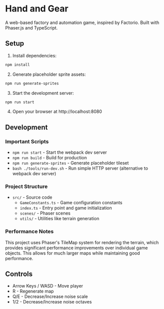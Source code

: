 # Hand and Gear

A web-based factory and automation game, inspired by Factorio. Built with Phaser.js and TypeScript.

## Setup

1. Install dependencies:
```bash
npm install
```

2. Generate placeholder sprite assets:
```bash
npm run generate-sprites
```

3. Start the development server:
```bash
npm run start
```

4. Open your browser at http://localhost:8080

## Development

### Important Scripts

- `npm run start` - Start the webpack dev server
- `npm run build` - Build for production
- `npm run generate-sprites` - Generate placeholder tileset
- `bash ./tools/run-dev.sh` - Run simple HTTP server (alternative to webpack dev server)

### Project Structure

- `src/` - Source code
  - `GameConstants.ts` - Game configuration constants
  - `index.ts` - Entry point and game initialization
  - `scenes/` - Phaser scenes
  - `utils/` - Utilities like terrain generation

### Performance Notes

This project uses Phaser's TileMap system for rendering the terrain, which provides significant performance improvements over individual game objects. This allows for much larger maps while maintaining good performance.

## Controls

- Arrow Keys / WASD - Move player
- R - Regenerate map
- Q/E - Decrease/Increase noise scale
- 1/2 - Decrease/Increase noise octaves